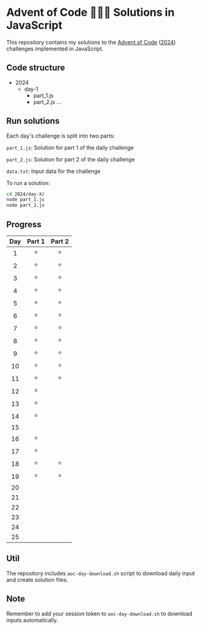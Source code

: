 # Advent of Code 🎄🎅🏻 Solutions in JavaScript
This repository contains my solutions to the [Advent of Code](https://adventofcode.com/) ([2024](https://adventofcode.com/2024)) challenges implemented in JavaScript.

## Code structure

+ 2024
  + day-1
     + part_1.js
     + part_2.js
    ...

## Run solutions
Each day's challenge is split into two parts:

`part_1.js`: Solution for part 1 of the daily challenge

`part_2.js`: Solution for part 2 of the daily challenge

`data.txt`: Input data for the challenge

To run a solution:
```bash
cd 2024/day-X/
node part_1.js
node part_2.js
```

## Progress
|Day    |Part 1 |Part 2 |
|:-----:|:-----:|:-----:|
|1      |   ⭐  |  ⭐   |
|2     |    ⭐  |  ⭐   | 
|3      |    ⭐  |  ⭐   |
|4      |    ⭐  |  ⭐   |
|5     |    ⭐  |  ⭐   |
|6      |    ⭐  |  ⭐   |
|7      |    ⭐  |  ⭐   |
|8      |    ⭐ |    ⭐ |
|9       |    ⭐  |  ⭐   |
|10      |    ⭐  |  ⭐   |
|11      |    ⭐ |  ⭐    |
|12      |    ⭐ |     |
|13      |     ⭐|     |
|14      |     ⭐|     |
|15      |     |     |
|16      |     ⭐|     |
|17      |     ⭐|     |
|18      |     ⭐ |  ⭐    |
|19      |       ⭐ |  ⭐    |
|20      |     |     |
|21      |     |     |
|22      |     |     |
|23      |     |     |
|24      |     |     |
|25      |     |     |

## Util
The repository includes `aoc-day-download.sh` script to download daily input and create solution files.

## Note
Remember to add your session token to `aoc-day-download.sh` to download inputs automatically.
